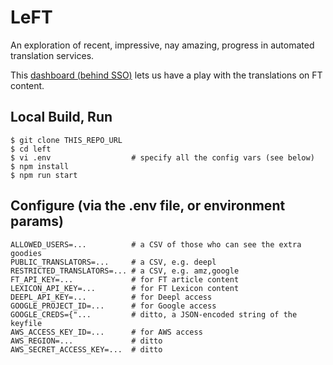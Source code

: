# LeFT

An exploration of recent, impressive, nay amazing, progress in automated translation services.

This [dashboard (behind SSO)](https://ftlabs-left.herokuapp.com/) lets us have a play with the translations on FT content.

## Local Build, Run

```
$ git clone THIS_REPO_URL
$ cd left
$ vi .env                  # specify all the config vars (see below)
$ npm install
$ npm run start
```

## Configure (via the .env file, or environment params)

```
ALLOWED_USERS=...          # a CSV of those who can see the extra goodies
PUBLIC_TRANSLATORS=...     # a CSV, e.g. deepl
RESTRICTED_TRANSLATORS=... # a CSV, e.g. amz,google
FT_API_KEY=...             # for FT article content
LEXICON_API_KEY=...        # for FT Lexicon content
DEEPL_API_KEY=...          # for Deepl access
GOOGLE_PROJECT_ID=...      # for Google access
GOOGLE_CREDS={"...         # ditto, a JSON-encoded string of the keyfile
AWS_ACCESS_KEY_ID=...      # for AWS access
AWS_REGION=...             # ditto
AWS_SECRET_ACCESS_KEY=...  # ditto
```
